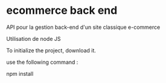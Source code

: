 # ecommerce back end

API pour la gestion back-end d'un site classique e-commerce

Utilisation de node JS

To initialize the project, download it.

use the following command : 

npm install





